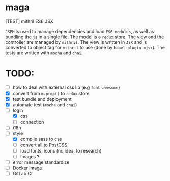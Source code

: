 # maga
[TEST] mithril ES6 JSX

`JSPM` is used to manage dependencies and load `ES6 modules`, as well as bundling the `js` in a single file.
The model is a `redux` store.
The view and the controller are managed by `mithril`.
The view is written in `JSX` and is converted to object tag for `mithril` to use (done by `babel-plugin-mjsx`).
The tests are written with `mocha` and `chai`.

# TODO:
- [ ] how to deal with external css lib (e.g `font-awesome`)
- [X] convert from `m.prop()` to `redux` store
- [x] test bundle and deployment
- [x] automate test (`mocha` and `chai`)
- [ ] login
  - [x] css
  - [ ] connection
- [ ] i18n
- [ ] style
  - [x] compile sass to css
  - [ ] convert all to PostCSS
  - [ ] load fonts, icons (no idea, to research)
  - [ ] images ?
- [ ] error message standardize
- [ ] Docker image
- [ ] GitLab CI
